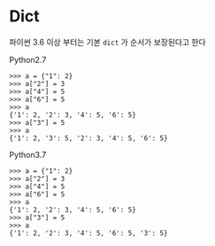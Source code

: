 # Dict

파이썬 3.6 이상 부터는 기본 `dict` 가 순서가 보장된다고 한다

Python2.7
```
>>> a = {"1": 2}
>>> a["2"] = 3
>>> a["4"] = 5
>>> a["6"] = 5
>>> a
{'1': 2, '2': 3, '4': 5, '6': 5}
>>> a["3"] = 5
>>> a
{'1': 2, '3': 5, '2': 3, '4': 5, '6': 5}
```

Python3.7
```
>>> a = {"1": 2}
>>> a["2"] = 3
>>> a["4"] = 5
>>> a["6"] = 5
>>> a
{'1': 2, '2': 3, '4': 5, '6': 5}
>>> a["3"] = 5
>>> a
{'1': 2, '2': 3, '4': 5, '6': 5, '3': 5}
```


